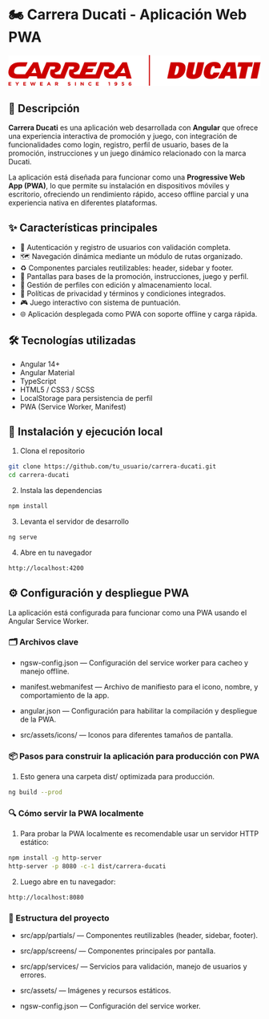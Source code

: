 # 🏍️ Carrera Ducati - Aplicación Web PWA

![Logo Ducati](/src/assets/images/logo-marcas.png) 

## 📖 Descripción

**Carrera Ducati** es una aplicación web desarrollada con **Angular** que ofrece una experiencia interactiva de promoción y juego, con integración de funcionalidades como login, registro, perfil de usuario, bases de la promoción, instrucciones y un juego dinámico relacionado con la marca Ducati.

La aplicación está diseñada para funcionar como una **Progressive Web App (PWA)**, lo que permite su instalación en dispositivos móviles y escritorio, ofreciendo un rendimiento rápido, acceso offline parcial y una experiencia nativa en diferentes plataformas.

## ✨ Características principales

- 🔐 Autenticación y registro de usuarios con validación completa.
- 🗺️ Navegación dinámica mediante un módulo de rutas organizado.
- ♻️ Componentes parciales reutilizables: header, sidebar y footer.
- 📱 Pantallas para bases de la promoción, instrucciones, juego y perfil.
- 📝 Gestión de perfiles con edición y almacenamiento local.
- 📜 Políticas de privacidad y términos y condiciones integrados.
- 🎮 Juego interactivo con sistema de puntuación.
- 🌐 Aplicación desplegada como PWA con soporte offline y carga rápida.

## 🛠️ Tecnologías utilizadas

- Angular 14+
- Angular Material
- TypeScript
- HTML5 / CSS3 / SCSS
- LocalStorage para persistencia de perfil
- PWA (Service Worker, Manifest)

## 🚀 Instalación y ejecución local

1. Clona el repositorio
```bash
git clone https://github.com/tu_usuario/carrera-ducati.git
cd carrera-ducati
```

2. Instala las dependencias
```bash
npm install
```

3. Levanta el servidor de desarrollo
```bash
ng serve
```

4. Abre en tu navegador
```bash
http://localhost:4200
```

## ⚙️ Configuración y despliegue PWA
La aplicación está configurada para funcionar como una PWA usando el Angular Service Worker.

### 🗂️ Archivos clave
* ngsw-config.json — Configuración del service worker para cacheo y manejo offline.

* manifest.webmanifest — Archivo de manifiesto para el icono, nombre, y comportamiento de la app.

* angular.json — Configuración para habilitar la compilación y despliegue de la PWA.

* src/assets/icons/ — Iconos para diferentes tamaños de pantalla.

### 📦 Pasos para construir la aplicación para producción con PWA

1. Esto genera una carpeta dist/ optimizada para producción.

```bash
ng build --prod
```

### 🔍 Cómo servir la PWA localmente

1. Para probar la PWA localmente es recomendable usar un servidor HTTP estático:
```bash
npm install -g http-server
http-server -p 8080 -c-1 dist/carrera-ducati
```

2. Luego abre en tu navegador:
```bash
http://localhost:8080
```
### 📁 Estructura del proyecto
* src/app/partials/ — Componentes reutilizables (header, sidebar, footer).

* src/app/screens/ — Componentes principales por pantalla.

* src/app/services/ — Servicios para validación, manejo de usuarios y errores.

* src/assets/ — Imágenes y recursos estáticos.

* ngsw-config.json — Configuración del service worker.
